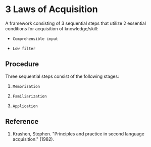 # 3 Laws of Acquisition

A framework consisting of 3 sequential steps that utilize 2 essential conditions for acquisition of knowledge/skill:

* `Comprehensible input` 

* `Low filter` 


Procedure
----------
Three sequential steps consist of the following stages:

1. `Memorization` 

2. `Familiarization`

3. `Application`



Reference
----------
1. Krashen, Stephen. "Principles and practice in second language acquisition." (1982).

